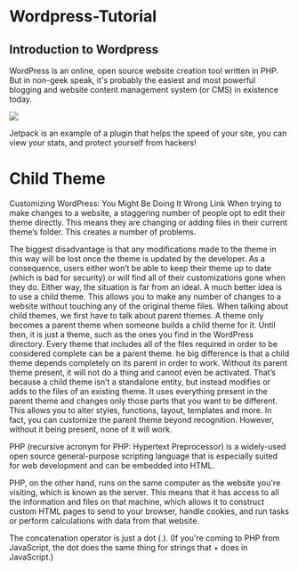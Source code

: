 # Wordpress-Tutorial
  ## Introduction to Wordpress
  WordPress is an online, open source website creation tool written in PHP. But in non-geek speak, it's probably the easiest and most       powerful blogging and website content management system (or CMS) in existence today.
  
  
  ![](http://gph.is/1ZUmEbb)
















Jetpack is an example of a plugin that helps the speed of your site, you can view your stats, and protect yourself from hackers!

# Child Theme

Customizing WordPress: You Might Be Doing It Wrong Link
When trying to make changes to a website, a staggering number of people opt to edit their theme directly. This means they are changing or adding files in their current theme’s folder. This creates a number of problems.

The biggest disadvantage is that any modifications made to the theme in this way will be lost once the theme is updated by the developer. As a consequence, users either won’t be able to keep their theme up to date (which is bad for security) or will find all of their customizations gone when they do.
Either way, the situation is far from an ideal.
A much better idea is to use a child theme. This allows you to make any number of changes to a website without touching any of the original theme files.
When talking about child themes, we first have to talk about parent themes. A theme only becomes a parent theme when someone builds a child theme for it. Until then, it is just a theme, such as the ones you find in the WordPress directory. Every theme that includes all of the files required in order to be considered complete can be a parent theme.
he big difference is that a child theme depends completely on its parent in order to work. Without its parent theme present, it will not do a thing and cannot even be activated.
That’s because a child theme isn’t a standalone entity, but instead modifies or adds to the files of an existing theme. It uses everything present in the parent theme and changes only those parts that you want to be different.
This allows you to alter styles, functions, layout, templates and more. In fact, you can customize the parent theme beyond recognition. However, without it being present, none of it will work.


PHP (recursive acronym for PHP: Hypertext Preprocessor) is a widely-used open source general-purpose scripting language that is especially suited for web development and can be embedded into HTML.

PHP, on the other hand, runs on the same computer as the website you're visiting, which is known as the server. This means that it has access to all the information and files on that machine, which allows it to construct custom HTML pages to send to your browser, handle cookies, and run tasks or perform calculations with data from that website.

The concatenation operator is just a dot (.). (If you're coming to PHP from JavaScript, the dot does the same thing for strings that + does in JavaScript.)
